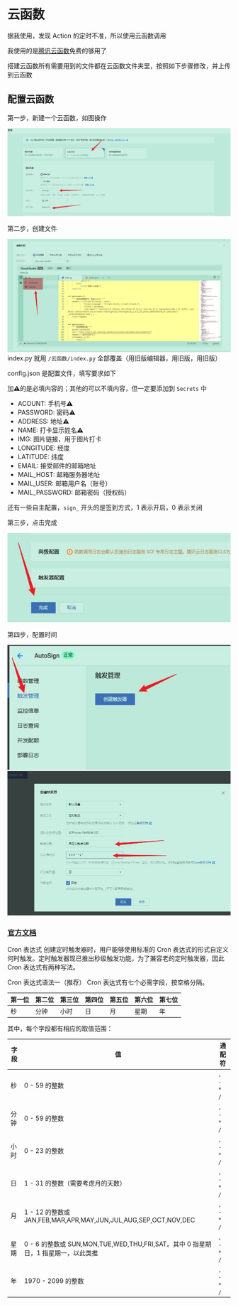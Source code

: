 # 云函数

据我使用，发现 Action 的定时不准，所以使用云函数调用

我使用的是[腾讯云函数](https://cloud.tencent.com/product/scf/)免费的够用了

搭建云函数所有需要用到的文件都在云函数文件夹里，按照如下步骤修改，并上传到云函数

## 配置云函数

第一步，新建一个云函数，如图操作

![新建云函数](./image/2022-04-06-19-35-38.jpg)

第二步，创建文件

![file](./image/2022-04-06-19-51-35.jpg)
index.py 就用 `/云函数/index.py` 全部覆盖（用旧版编辑器，用旧版，用旧版）

config.json 是配置文件，填写要求如下

加:warning:的是必填内容的；其他的可以不填内容，但一定要添加到 `Secrets` 中

- ACOUNT: 手机号:warning:
- PASSWORD: 密码:warning:
- ADDRESS: 地址:warning:
- NAME: 打卡显示姓名:warning:
- IMG: 图片链接，用于图片打卡
- LONGITUDE: 经度
- LATITUDE: 纬度
- EMAIL: 接受邮件的邮箱地址
- MAIL_HOST: 邮箱服务器地址
- MAIL_USER: 邮箱用户名（账号）
- MAIL_PASSWORD: 邮箱密码（授权码）

还有一些自主配置，`sign_` 开头的是签到方式，1 表示开启，0 表示关闭

第三步，点击完成

![finish](./image/2022-04-06-19-54-30.jpg)

第四步，配置时间

![create](./image/2022-04-06-19-55-41.jpg)
![time](./image/2022-04-06-20-03-36.jpg)

### [官方文档](https://cloud.tencent.com/document/product/583/9708)

Cron 表达式
创建定时触发器时，用户能够使用标准的 Cron 表达式的形式自定义何时触发。定时触发器现已推出秒级触发功能，为了兼容老的定时触发器，因此 Cron 表达式有两种写法。

Cron 表达式语法一（推荐）
Cron 表达式有七个必需字段，按空格分隔。

| 第一位 | 第二位 | 第三位 | 第四位 | 第五位 | 第六位 | 第七位 |
| ------ | ------ | ------ | ------ | ------ | ------ | ------ |
| 秒     | 分钟   | 小时   | 日     | 月     | 星期   | 年     |

其中，每个字段都有相应的取值范围：

| 字段 | 值                                                                                | 通配符    |
| ---- | --------------------------------------------------------------------------------- | --------- |
| 秒   | 0 - 59 的整数                                                                     | `, - * /` |
| 分钟 | 0 - 59 的整数                                                                     | `, - * /` |
| 小时 | 0 - 23 的整数                                                                     | `, - * /` |
| 日   | 1 - 31 的整数（需要考虑月的天数）                                                 | `, - * /` |
| 月   | 1 - 12 的整数或 JAN,FEB,MAR,APR,MAY,JUN,JUL,AUG,SEP,OCT,NOV,DEC                   | `, - * /` |
| 星期 | 0 - 6 的整数或 SUN,MON,TUE,WED,THU,FRI,SAT。其中 0 指星期日，1 指星期一，以此类推 | `, - * /` |
| 年   | 1970 - 2099 的整数                                                                | `, - * /` |
